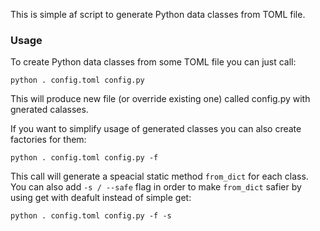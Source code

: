 This is simple af script to generate Python data classes from TOML file.

### Usage
To create Python data classes from some TOML file you can just call:
```
python . config.toml config.py
```
This will produce new file (or override existing one) called config.py with gnerated calasses.

If you want to simplify usage of generated classes you can also create factories for them:
```
python . config.toml config.py -f
```
This call will generate a speacial static method `from_dict` for each class.
You can also add `-s / --safe` flag in order to make `from_dict` safier by using get with deafult instead of simple get:
```
python . config.toml config.py -f -s
```
